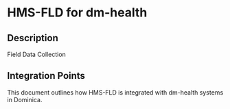 # HMS-FLD for dm-health

## Description

Field Data Collection

## Integration Points

This document outlines how HMS-FLD is integrated with dm-health systems in Dominica.
